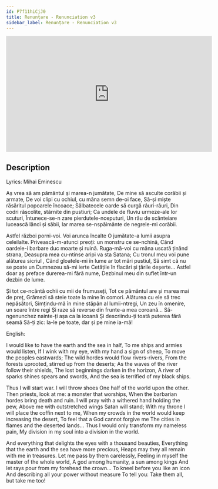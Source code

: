 ```yaml
---
id: P7f11hiCjJ0
title: Renunțare - Renunciation v3
sidebar_label: Renunțare - Renunciation v3
---
```


<iframe
  width="560"
  height="315"
  src="https://www.youtube.com/embed/P7f11hiCjJ0"
  title="YouTube video player"
  frameborder="0"
  allow="accelerometer; autoplay; clipboard-write; encrypted-media; gyroscope; picture-in-picture; web-share"
  referrerpolicy="strict-origin-when-cross-origin"
  allowfullscreen
></iframe>

## Description

Lyrics: Mihai Eminescu

Aș vrea să am pământul și marea-n jumătate,
De mine să asculte corăbii și armate,
De voi clipi cu ochiul, cu mâna semn de-oi face,
Să-și miște răsăritul popoarele încoace;
Sălbatecele oarde să curgă râuri-râuri,
Din codri răscolite, stârnite din pustiuri;
Ca undele de fluviu urmeze-ale lor scuturi,
Întunece-se-n zare pierdutele-nceputuri,
Un râu de scânteiare lucească lănci și săbii,
Iar marea se-nspăimânte de negrele-mi corăbii.

Astfel război porni-voi. Voi arunca încalte
O jumătate-a lumii asupra celeilalte.
Privească-m-atunci preoți: un monstru ce se-nchină,
Când oardele-i barbare duc moarte și ruină.
Ruga-mă-voi cu mâna uscată ținând strana,
Deasupra mea cu-ntinse aripi va sta Satana;
Cu tronul meu voi pune alăturea sicriul ,
Când gloatele-mi în lume ar tot mări pustiul,
Să simt că nu se poate un Dumnezeu să-mi ierte
Cetățile în flacări și țările deșerte...
Astfel doar aș preface durerea-mi fără nume,
Dezbinul meu din suflet într-un dezbin de lume.

Și tot ce-ncântă ochii cu mii de frumuseți,
Tot ce pământul are și marea mai de preț,
Grămezi să steie toate la mine în comori.
Alăturea cu ele să trec nepăsători,
Simțindu-mă în mine stăpân al lumii-ntregi,
Un zeu în omenire, un soare între regi
Și raze să reverse din frunte-a mea coroană...
Să-ngenunchez nainte-ți așa ca la icoană
Și descriindu-ți toată puterea fără seamă
Să-ți zic: Ia-le pe toate, dar și pe mine ia-mă!

English:

I would like to have the earth and the sea in half,
To me ships and armies would listen,
If I wink with my eye, with my hand a sign of sheep,
To move the peoples eastwards;
The wild hordes would flow rivers-rivers,
From the forests uprooted, stirred up from the deserts;
As the waves of the river follow their shields,
The lost beginnings darken in the horizon,
A river of sparks shines spears and swords,
And the sea is terrified of my black ships.

Thus I will start war. I will throw shoes
One half of the world upon the other.
Then priests, look at me: a monster that worships,
When the barbarian hordes bring death and ruin.
I will pray with a withered hand holding the pew,
Above me with outstretched wings Satan will stand;
With my throne I will place the coffin next to me,
When my crowds in the world would keep increasing the desert,
To feel that a God cannot forgive me
The cities in flames and the deserted lands...
Thus I would only transform my nameless pain,
My division in my soul into a division in the world.

And everything that delights the eyes with a thousand beauties,
Everything that the earth and the sea have more precious,
Heaps may they all remain with me in treasures.
Let me pass by them carelessly,
Feeling in myself the master of the whole world,
A god among humanity, a sun among kings
And let rays pour from my forehead the crown...
To kneel before you like an icon
And describing all your power without measure
To tell you: Take them all, but take me too!

